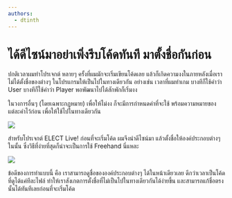 ```yaml
---
authors:
  - dtinth
---
```


# ได้ดีไซน์มาอย่าเพิ่งรีบโค้ดทันที มาตั้งชื่อกันก่อน

<author-list></author-list>

ปกติเวลาผมทำโปรเจกต์ หลายๆ ครั้งที่ผมมักจะเริ่มเขียนโค้ดเลย แล้วก็เกิดความงงในภายหลังเมื่อเราไม่ได้ตั้งชื่อของต่างๆ ในโปรแกรมให้เป็นไปในทางเดียวกัน อย่างเช่น เวลาที่ผมทำเกม บางทีก็ใช้คำว่า User บางทีก็ใช้คำว่า Player พอพัฒนาไปได้สักพักก็เริ่มงง

ในวงการอื่นๆ (โดยเฉพาะกฏหมาย) เพื่อให้ไม่งง ก็จะมีการกำหนดคำที่จะใช้ พร้อมความหมายของแต่ละคำไว้ก่อน เพื่อให้ใช้ไปในทางเดียวกัน

![](./defs.png)

สำหรับโปรเจกต์ ELECT Live! ก่อนที่จะเริ่มโค้ด ผมจึงนำดีไซน์มา แล้วตั้งชื่อให้องค์ประกอบต่างๆ ในนั้น ซึ่งวิธีที่ง่ายที่สุดก็น่าจะเป็นการใช้ Freehand นี่แหละ

![](./sketch.png)

ข้อดีของการทำแบบนี้ คือ เราสามารถดูชื่อขององค์ประกอบต่างๆ ได้ในหน้าเดียวเลย ดีกว่าเวลาเป็นโค้ด ที่ดูได้แค่ทีละไฟล์ ทำให้เราสังเกตการตั้งชื่อที่ไม่เป็นไปในทางเดียวกันได้ง่ายขึ้น และสามารถแก้ชื่อตรงนั้นได้ทันทีเลยก่อนที่จะเริ่มโค้ด
